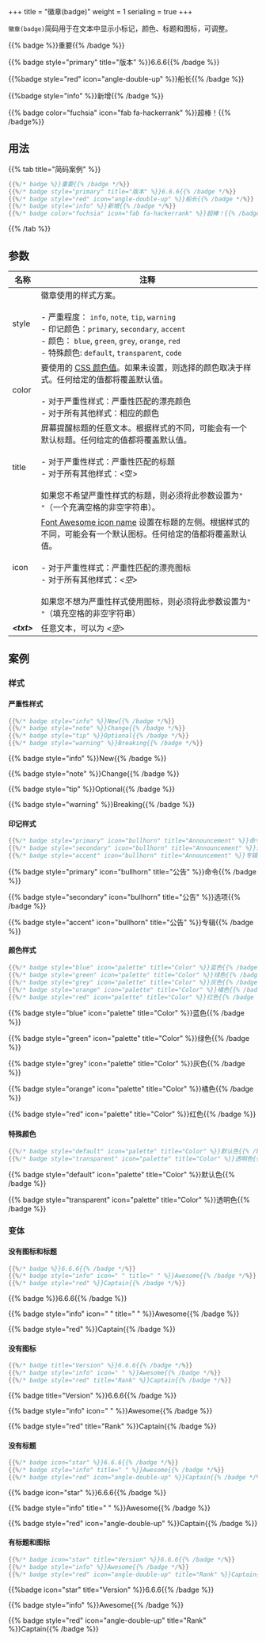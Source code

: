 +++
title = "徽章(badge)"
weight = 1
serialing = true
+++

`徽章(badge)`简码用于在文本中显示小标记，颜色、标题和图标，可调整。


{{% badge %}}重要{{% /badge %}}

{{% badge style="primary" title="版本" %}}6.6.6{{% /badge %}}

{{%badge style="red" icon="angle-double-up" %}}船长{{% /badge %}}

{{%badge style="info" %}}新增{{% /badge %}}

{{% badge color="fuchsia" icon="fab fa-hackerrank" %}}超棒！{{% /badge%}}

## 用法

{{% tab title="简码案例" %}}

````go
{{%/* badge %}}重要{{% /badge */%}}
{{%/* badge style="primary" title="版本" %}}6.6.6{{% /badge */%}}
{{%/* badge style="red" icon="angle-double-up" %}}船长{{% /badge */%}}
{{%/* badge style="info" %}}新增{{% /badge */%}}
{{%/* badge color="fuchsia" icon="fab fa-hackerrank" %}}超棒！{{% /badge */%}}
````

{{% /tab %}}

## 参数

| 名称  | 注释                 |
| ----- | -------------------- |
| style | 徽章使用的样式方案。<br/><br/>- 严重程度： `info`, `note`, `tip`, `warning`<br/>- 印记颜色：`primary`, `secondary`, `accent`<br/>- 颜色： `blue`, `green`, `grey`, `orange`, `red`<br/>- 特殊颜色: `default`, `transparent`, `code`|
| color |  要使用的 [CSS 颜色值](https://developer.mozilla.org/en-US/docs/Web/CSS/color_value)。如果未设置，则选择的颜色取决于样式。任何给定的值都将覆盖默认值。<br/><br/>- 对于严重性样式：严重性匹配的漂亮颜色<br/>- 对于所有其他样式：相应的颜色                    |
| title | 屏幕提醒标题的任意文本。根据样式的不同，可能会有一个默认标题。任何给定的值都将覆盖默认值。<br/><br/>- 对于严重性样式：严重性匹配的标题<br/>- 对于所有其他样式：<空><br/><br/>如果您不希望严重性样式的标题，则必须将此参数设置为`" "`（一个充满空格的非空字符串）。|
| icon  | [Font Awesome icon name](https://fontawesome.com.cn/v5) 设置在标题的左侧。根据样式的不同，可能会有一个默认图标。任何给定的值都将覆盖默认值。<br/><br/>- 对于严重性样式：严重性匹配的漂亮图标<br/>- 对于所有其他样式：_&lt;空&gt;_ <br/><br/>如果您不想为严重性样式使用图标，则必须将此参数设置为`" "`（填充空格的非空字符串）|
| _**&lt;txt&gt;**_  | 任意文本，可以为 _&lt;空&gt;_ |


## 案例
### 样式
#### 严重性样式

````go
{{%/* badge style="info" %}}New{{% /badge */%}}
{{%/* badge style="note" %}}Change{{% /badge */%}}
{{%/* badge style="tip" %}}Optional{{% /badge */%}}
{{%/* badge style="warning" %}}Breaking{{% /badge */%}}
````

{{% badge style="info" %}}New{{% /badge %}}

{{% badge style="note" %}}Change{{% /badge %}}

{{% badge style="tip" %}}Optional{{% /badge %}}

{{% badge style="warning" %}}Breaking{{% /badge %}}


#### 印记样式

````go
{{%/* badge style="primary" icon="bullhorn" title="Announcement" %}}命令{{% /badge */%}}
{{%/* badge style="secondary" icon="bullhorn" title="Announcement" %}}选项{{% /badge */%}}
{{%/* badge style="accent" icon="bullhorn" title="Announcement" %}}专辑{{% /badge */%}}
````

{{% badge style="primary" icon="bullhorn" title="公告" %}}命令{{% /badge %}}

{{% badge style="secondary" icon="bullhorn" title="公告" %}}选项{{% /badge %}}

{{% badge style="accent" icon="bullhorn" title="公告" %}}专辑{{% /badge %}}

#### 颜色样式

````go
{{%/* badge style="blue" icon="palette" title="Color" %}}蓝色{{% /badge */%}}
{{%/* badge style="green" icon="palette" title="Color" %}}绿色{{% /badge */%}}
{{%/* badge style="grey" icon="palette" title="Color" %}}灰色{{% /badge */%}}
{{%/* badge style="orange" icon="palette" title="Color" %}}橘色{{% /badge */%}}
{{%/* badge style="red" icon="palette" title="Color" %}}红色{{% /badge */%}}
````

{{% badge style="blue" icon="palette" title="Color" %}}蓝色{{% /badge %}}

{{% badge style="green" icon="palette" title="Color" %}}绿色{{% /badge %}}

{{% badge style="grey" icon="palette" title="Color" %}}灰色{{% /badge %}}

{{% badge style="orange" icon="palette" title="Color" %}}橘色{{% /badge %}}

{{% badge style="red" icon="palette" title="Color" %}}红色{{% /badge %}}

#### 特殊颜色

````go
{{%/* badge style="default" icon="palette" title="Color" %}}默认色{{% /badge */%}}
{{%/* badge style="transparent" icon="palette" title="Color" %}}透明色{{% /badge */%}}
````

{{% badge style="default" icon="palette" title="Color" %}}默认色{{% /badge %}}

{{% badge style="transparent" icon="palette" title="Color" %}}透明色{{% /badge %}}

### 变体

#### 没有图标和标题

````go
{{%/* badge %}}6.6.6{{% /badge */%}}
{{%/* badge style="info" icon=" " title=" " %}}Awesome{{% /badge */%}}
{{%/* badge style="red" %}}Captain{{% /badge */%}}
````

{{% badge %}}6.6.6{{% /badge %}}

{{% badge style="info" icon=" " title=" " %}}Awesome{{% /badge %}}

{{% badge style="red" %}}Captain{{% /badge %}}

#### 没有图标

````go
{{%/* badge title="Version" %}}6.6.6{{% /badge */%}}
{{%/* badge style="info" icon=" " %}}Awesome{{% /badge */%}}
{{%/* badge style="red" title="Rank" %}}Captain{{% /badge */%}}
````

{{% badge title="Version" %}}6.6.6{{% /badge %}}

{{% badge style="info" icon=" " %}}Awesome{{% /badge %}}

{{% badge style="red" title="Rank" %}}Captain{{% /badge %}}

#### 没有标题

````go
{{%/* badge icon="star" %}}6.6.6{{% /badge */%}}
{{%/* badge style="info" title=" " %}}Awesome{{% /badge */%}}
{{%/* badge style="red" icon="angle-double-up" %}}Captain{{% /badge */%}}
````

{{% badge icon="star" %}}6.6.6{{% /badge %}}

{{% badge style="info" title=" " %}}Awesome{{% /badge %}}

{{% badge style="red" icon="angle-double-up" %}}Captain{{% /badge %}}

#### 有标题和图标

````go
{{%/* badge icon="star" title="Version" %}}6.6.6{{% /badge */%}}
{{%/* badge style="info" %}}Awesome{{% /badge */%}}
{{%/* badge style="red" icon="angle-double-up" title="Rank" %}}Captain{{% /badge */%}}
````
{{%badge icon="star" title="Version" %}}6.6.6{{% /badge %}}

{{% badge style="info" %}}Awesome{{% /badge %}}

{{% badge style="red" icon="angle-double-up" title="Rank" %}}Captain{{% /badge %}}